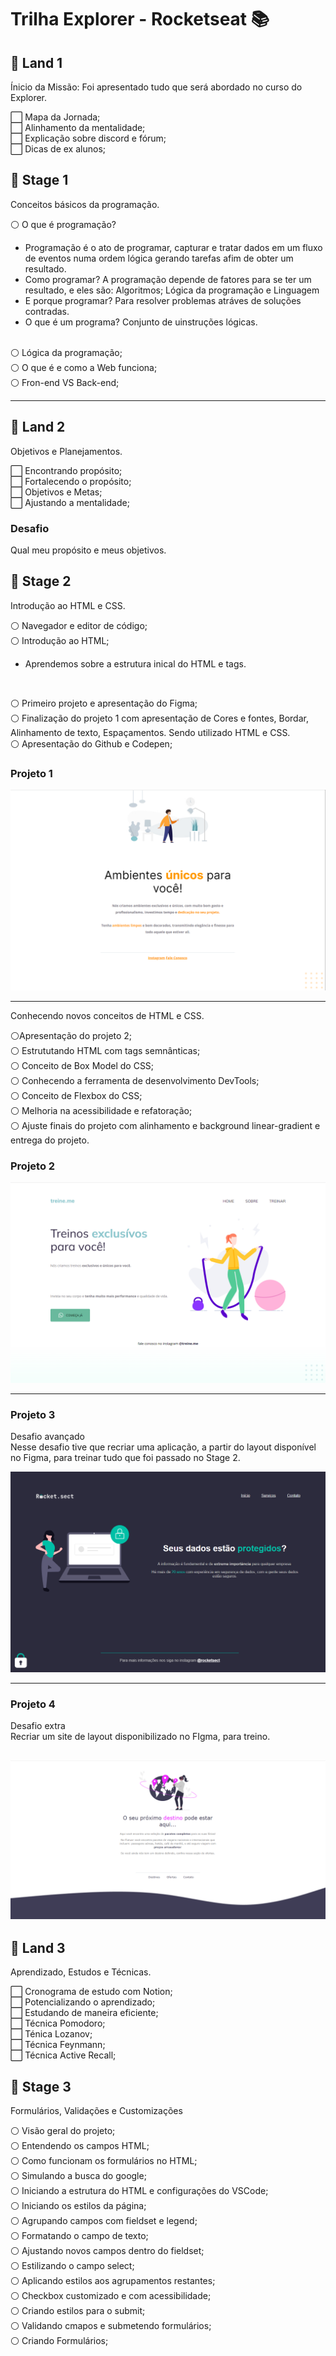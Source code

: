 # **Trilha Explorer - Rocketseat** 📚

## 📌 **Land 1**

Ínicio da Missão:
Foi apresentado tudo que será abordado no curso do Explorer.

⬜ Mapa da Jornada;
<br>
⬜ Alinhamento da mentalidade;
<br>
⬜ Explicação sobre discord e fórum;
<br>
⬜ Dicas de ex alunos;
<br>

## 📍 **Stage 1**
Conceitos básicos da programação.

⚪ O que é programação?

* Programação é o ato de programar, capturar e tratar dados em um fluxo de eventos numa ordem lógica gerando tarefas afim de obter um resultado.
* Como programar? A programação depende de fatores para se ter um resultado, e eles são: Algoritmos; Lógica da programação e Linguagem
* E porque programar? Para resolver problemas atráves de soluções contradas.
* O que é um programa? Conjunto de uinstruções lógicas.

<br>
⚪ Lógica da programação;
<br>
⚪ O que é e como a Web funciona;
<br>
⚪ Fron-end VS Back-end;
<br>

---
## 📌 **Land 2**

Objetivos e Planejamentos.

⬜ Encontrando propósito;
<br>
⬜ Fortalecendo o propósito;
<br>
⬜ Objetivos e Metas;
<br>
⬜ Ajustando a mentalidade;

### **Desafio**
Qual meu propósito e meus objetivos.

## 📍 **Stage 2**
Introdução ao HTML e CSS.

⚪ Navegador e editor de código;
<br>
⚪ Introdução ao HTML;
* Aprendemos sobre a estrutura inical do HTML e tags.
<br>

⚪ Primeiro projeto e apresentação do Figma;
<br>
⚪ Finalização do projeto 1 com apresentação de Cores e fontes, Bordar, Alinhamento de texto, Espaçamentos. Sendo utilizado HTML e CSS.
<br>
⚪ Apresentação do Github e Codepen;

### **Projeto 1**

![Projeto final de um site de móveis](imagens/final_projeto1.png)

---
Conhecendo novos conceitos de HTML e CSS.

⚪Apresentação do projeto 2;
<br>
⚪ Estrututando HTML com tags semnânticas;
<br>
⚪ Conceito de Box Model do CSS;
<br>
⚪ Conhecendo a ferramenta de desenvolvimento DevTools;
<br>
⚪ Conceito de Flexbox do CSS;
<br>
⚪ Melhoria na acessibilidade e refatoração;
<br>
⚪ Ajuste finais do projeto com alinhamento e background linear-gradient e entrega do projeto.

### **Projeto 2**

![Projeto final do site de academia treine.me](imagens/final_projeto2.png)

---
### **Projeto 3**

Desafio avançado
<br>
Nesse desafio tive que recriar uma aplicação, a partir do layout disponível no Figma, para treinar tudo que foi passado no Stage 2. 

![foto do projeot final sobre uma empresa de segurança de computação](imagens/final_projeto3.png)

---
### **Projeto 4**

Desafio extra
<br>
Recriar um site de layout disponibilizado no FIgma, para treino. 

![foto do projeto de uma empresa de viagens](imagens/final_projeto_extra.png)
---

## 📌 **Land 3**

Aprendizado, Estudos e Técnicas.

⬜ Cronograma de estudo com Notion;
<br>
⬜ Potencializando o aprendizado;
<br>
⬜ Estudando de maneira eficiente;
<br>
⬜ Técnica Pomodoro;
<br>
⬜ Ténica Lozanov;
<br>
⬜ Técnica Feynmann;
<br>
⬜ Técnica Active Recall;


## 📍 **Stage 3**

Formulários, Validações e Customizações

⚪ Visão geral do projeto;
<br>
⚪ Entendendo os campos HTML;
<br>
⚪ Como funcionam os formulários no HTML;
<br>
⚪ Simulando a busca do google;
<br>
⚪ Iniciando a estrutura do HTML e configurações do VSCode;
<br>
⚪ Iniciando os estilos da página;
<br>
⚪ Agrupando campos com fieldset e legend;
<br>
⚪ Formatando o campo de texto;
<br>
⚪ Ajustando novos campos dentro do fieldset;
<br>
⚪ Estilizando o campo select;
<br>
⚪ Aplicando estilos aos agrupamentos restantes;
<br>
⚪ Checkbox customizado e com acessibilidade;
<br>
⚪ Criando estilos para o submit;
<br>
⚪ Validando cmapos e submetendo formulários;
<br>
⚪ Criando Formulários;